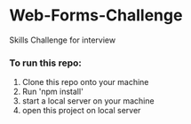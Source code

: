 # Web-Forms-Challenge

Skills Challenge for interview

### To run this repo:
1. Clone this repo onto your machine
2. Run 'npm install'
3. start a local server on your machine
4. open this project on local server